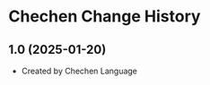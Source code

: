 Chechen Change History
====================

1.0 (2025-01-20)
----------------
* Created by Chechen Language
